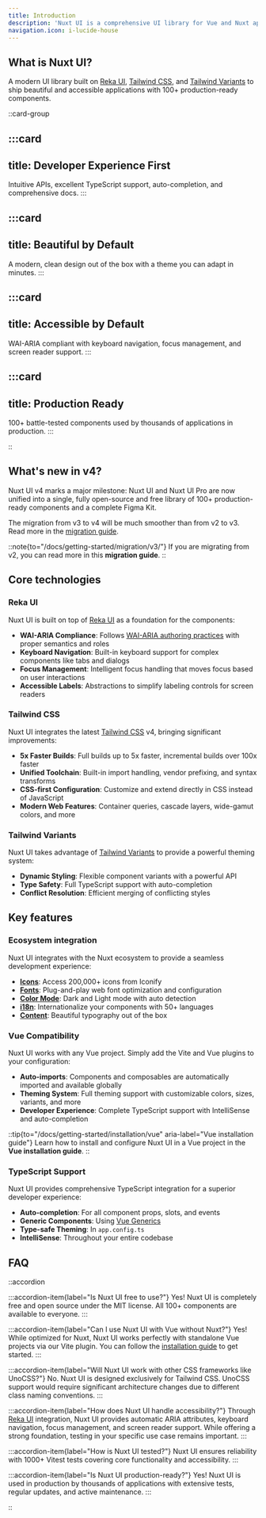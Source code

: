 ```yaml
---
title: Introduction
description: 'Nuxt UI is a comprehensive UI library for Vue and Nuxt applications, offering a collection of fully styled and accessible components.'
navigation.icon: i-lucide-house
---
```


## What is Nuxt UI?

A modern UI library built on [Reka UI](https://reka-ui.com/), [Tailwind CSS](https://tailwindcss.com/), and [Tailwind Variants](https://www.tailwind-variants.org/) to ship beautiful and accessible applications with 100+ production-ready components.

::card-group

:::card
---
title: Developer Experience First
---
Intuitive APIs, excellent TypeScript support, auto-completion, and comprehensive docs.
:::

:::card
---
title: Beautiful by Default
---
A modern, clean design out of the box with a theme you can adapt in minutes.
:::

:::card
---
title: Accessible by Default
---
WAI-ARIA compliant with keyboard navigation, focus management, and screen reader support.
:::

:::card
---
title: Production Ready
---
100+ battle-tested components used by thousands of applications in production.
:::

::

## What's new in v4?

Nuxt UI v4 marks a major milestone: Nuxt UI and Nuxt UI Pro are now unified into a single, fully open-source and free library of 100+ production-ready components and a complete Figma Kit.

The migration from v3 to v4 will be much smoother than from v2 to v3. Read more in the [migration guide](/docs/getting-started/migration/v4/).

::note{to="/docs/getting-started/migration/v3/"}
If you are migrating from v2, you can read more in this **migration guide**.
::

## Core technologies

### Reka UI

Nuxt UI is built on top of [Reka UI](https://reka-ui.com/) as a foundation for the components:

- **WAI-ARIA Compliance**: Follows [WAI-ARIA authoring practices](https://reka-ui.com/docs/overview/accessibility) with proper semantics and roles
- **Keyboard Navigation**: Built-in keyboard support for complex components like tabs and dialogs
- **Focus Management**: Intelligent focus handling that moves focus based on user interactions
- **Accessible Labels**: Abstractions to simplify labeling controls for screen readers

### Tailwind CSS

Nuxt UI integrates the latest [Tailwind CSS](https://tailwindcss.com/) v4, bringing significant improvements:

- **5x Faster Builds**: Full builds up to 5x faster, incremental builds over 100x faster
- **Unified Toolchain**: Built-in import handling, vendor prefixing, and syntax transforms
- **CSS-first Configuration**: Customize and extend directly in CSS instead of JavaScript
- **Modern Web Features**: Container queries, cascade layers, wide-gamut colors, and more

### Tailwind Variants

Nuxt UI takes advantage of [Tailwind Variants](https://www.tailwind-variants.org/) to provide a powerful theming system:

- **Dynamic Styling**: Flexible component variants with a powerful API
- **Type Safety**: Full TypeScript support with auto-completion
- **Conflict Resolution**: Efficient merging of conflicting styles

## Key features

### Ecosystem integration

Nuxt UI integrates with the Nuxt ecosystem to provide a seamless development experience:

- [**Icons**](/docs/getting-started/integrations/icons/): Access 200,000+ icons from Iconify
- [**Fonts**](/docs/getting-started/integrations/fonts/): Plug-and-play web font optimization and configuration
- [**Color Mode**](/docs/getting-started/integrations/color-mode/): Dark and Light mode with auto detection
- [**i18n**](/docs/getting-started/integrations/i18n/): Internationalize your components with 50+ languages
- [**Content**](/docs/getting-started/integrations/content/): Beautiful typography out of the box

### Vue Compatibility

Nuxt UI works with any Vue project. Simply add the Vite and Vue plugins to your configuration:

- **Auto-imports**: Components and composables are automatically imported and available globally
- **Theming System**: Full theming support with customizable colors, sizes, variants, and more
- **Developer Experience**: Complete TypeScript support with IntelliSense and auto-completion

::tip{to="/docs/getting-started/installation/vue" aria-label="Vue installation guide"}
Learn how to install and configure Nuxt UI in a Vue project in the **Vue installation guide**.
::

### TypeScript Support

Nuxt UI provides comprehensive TypeScript integration for a superior developer experience:

- **Auto-completion**: For all component props, slots, and events
- **Generic Components**: Using [Vue Generics](https://vuejs.org/api/sfc-script-setup.html#generics)
- **Type-safe Theming**: In `app.config.ts`
- **IntelliSense**: Throughout your entire codebase

## FAQ

::accordion

:::accordion-item{label="Is Nuxt UI free to use?"}
Yes! Nuxt UI is completely free and open source under the MIT license. All 100+ components are available to everyone.
:::

:::accordion-item{label="Can I use Nuxt UI with Vue without Nuxt?"}
Yes! While optimized for Nuxt, Nuxt UI works perfectly with standalone Vue projects via our Vite plugin. You can follow the [installation guide](/docs/getting-started/installation/vue/) to get started.
:::

:::accordion-item{label="Will Nuxt UI work with other CSS frameworks like UnoCSS?"}
No. Nuxt UI is designed exclusively for Tailwind CSS. UnoCSS support would require significant architecture changes due to different class naming conventions.
:::

:::accordion-item{label="How does Nuxt UI handle accessibility?"}
Through [Reka UI](https://reka-ui.com/docs/overview/accessibility) integration, Nuxt UI provides automatic ARIA attributes, keyboard navigation, focus management, and screen reader support. While offering a strong foundation, testing in your specific use case remains important.
:::

:::accordion-item{label="How is Nuxt UI tested?"}
Nuxt UI ensures reliability with 1000+ Vitest tests covering core functionality and accessibility.
:::

:::accordion-item{label="Is Nuxt UI production-ready?"}
Yes! Nuxt UI is used in production by thousands of applications with extensive tests, regular updates, and active maintenance.
:::

::
